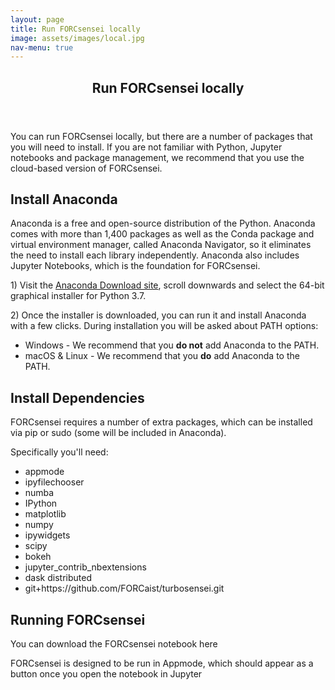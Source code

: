 ```yaml
---
layout: page
title: Run FORCsensei locally
image: assets/images/local.jpg
nav-menu: true
---
```


<!-- Main -->
<div id="main" class="alt">

<!-- One -->
<section id="one">
	<div class="inner">
		<header class="major">
			<h1>Run FORCsensei locally</h1>
		</header>

<!-- Content -->
<p> You can run FORCsensei locally, but there are a number of packages that you will need to install. If you are not familiar with Python, Jupyter notebooks and package management, we recommend that you use the cloud-based version of FORCsensei.</p>

<h2>Install Anaconda</h2>
<p>Anaconda is a free and open-source distribution of the Python. Anaconda comes with more than 1,400 packages as well as the Conda package and virtual environment manager, called Anaconda Navigator, so it eliminates the need to install each library independently. Anaconda also includes Jupyter Notebooks, which is the foundation for FORCsensei.</p> 

<p> 1) Visit the <a href="https://www.anaconda.com/distribution/" target="_blank">Anaconda Download site</a>, scroll downwards and select the 64-bit graphical installer for Python 3.7.</p> 

<p> 2) Once the installer is downloaded, you can run it and install Anaconda with a few clicks. During installation you will be asked about PATH options:

<ul>
<li>Windows - We recommend that you <b>do not</b> add Anaconda to the PATH.</li>
<li>macOS & Linux - We recommend that you <b>do</b> add Anaconda to the PATH.</li>
</ul></p>

<h2>Install Dependencies</h2>
<p>FORCsensei requires a number of extra packages, which can be installed via pip or sudo (some will be included in Anaconda).</p> 

<p>Specifically you'll need:
 <ul>
  <li>appmode</li>
  <li>ipyfilechooser</li>
  <li>numba</li>
  <li>IPython</li>
  <li>matplotlib</li>	 
  <li>numpy</li>
  <li>ipywidgets</li>
  <li>scipy</li>
  <li>bokeh</li>
  <li>jupyter_contrib_nbextensions</li>
  <li>dask distributed</li>
  <li>git+https://github.com/FORCaist/turbosensei.git</li>
</ul>
 
<h2>Running FORCsensei</h2>
<p>You can download the FORCsensei notebook here</p> 

<p> FORCsensei is designed to be run in Appmode, which should appear as a button once you open the notebook in Jupyter</p>
